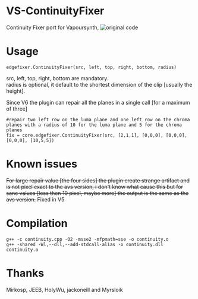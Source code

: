 # VS-ContinuityFixer
Continuity Fixer port for Vapoursynth, ![original code](https://github.com/sekrit-twc/EdgeFixer/tree/master/EdgeFixer)  

# Usage

	edgefixer.ContinuityFixer(src, left, top, right, bottom, radius)

src, left, top, right, bottom are mandatory.  
radius is optional, it default to the shortest dimension of the clip [usually the height].  


Since V6 the plugin can repair all the planes in a single call [for a maximum of three]

	#repair two left row on the luma plane and one left row on the chroma planes with a radius of 10 for the luma plane and 5 for the chroma planes
	fix = core.edgefixer.ContinuityFixer(src, [2,1,1], [0,0,0], [0,0,0], [0,0,0], [10,5,5])

# Known issues
<del>For large repair value [the four sides] the plugin create strange artifact and is not pixel exact to the avs version, i don't know what cause this but for sane values [less then 10 pixel, maybe more] the output is the same as the avs version.</del> Fixed in V5

# Compilation

	g++ -c continuity.cpp -O2 -msse2 -mfpmath=sse -o continuity.o
	g++ -shared -Wl,--dll,--add-stdcall-alias -o continuity.dll continuity.o

# Thanks
Mirkosp, JEEB, HolyWu, jackoneill and Myrsloik